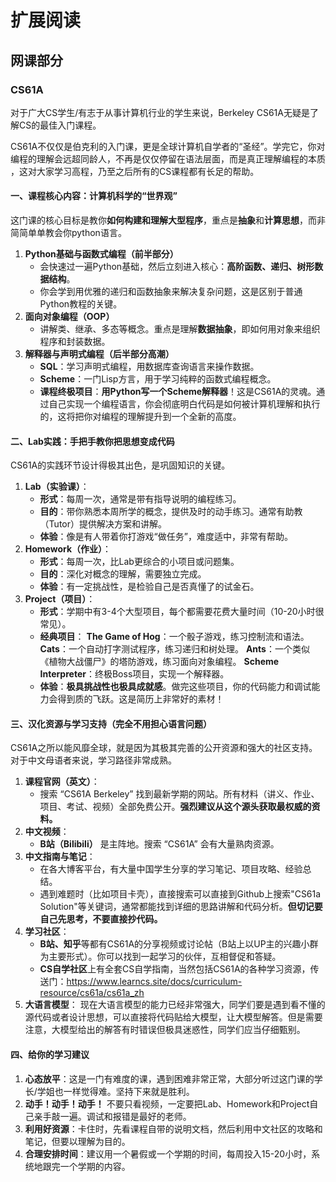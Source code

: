 # 扩展阅读

## 网课部分

### CS61A

对于广大CS学生/有志于从事计算机行业的学生来说，Berkeley CS61A无疑是了解CS的最佳入门课程。

CS61A不仅仅是伯克利的入门课，更是全球计算机自学者的“圣经”。学完它，你对编程的理解会远超同龄人，不再是仅仅停留在语法层面，而是真正理解​​编程的本质​​，这对大家学习高程，乃至之后所有的CS课程都有长足的帮助。

#### **一、课程核心内容：计算机科学的“世界观”**

这门课的核心目标是教你**如何构建和理解大型程序**，重点是**抽象**和**计算思想**，而非简简单单教会你python语言。

1. **Python基础与函数式编程（前半部分）**
   - 会快速过一遍Python基础，然后立刻进入核心：**高阶函数、递归、树形数据结构**。
   - 你会学到用优雅的递归和函数抽象来解决复杂问题，这是区别于普通Python教程的关键。
2. **面向对象编程（OOP）**
   - 讲解类、继承、多态等概念。重点是理解**数据抽象**，即如何用对象来组织程序和封装数据。
3. **解释器与声明式编程（后半部分高潮）**
   - **SQL**：学习声明式编程，用数据库查询语言来操作数据。
   - **Scheme**：一门Lisp方言，用于学习纯粹的函数式编程概念。
   - **课程终极项目**：**用Python写一个Scheme解释器**！这是CS61A的灵魂。通过自己实现一个编程语言，你会彻底明白代码是如何被计算机理解和执行的，这将把你对编程的理解提升到一个全新的高度。


#### **二、Lab实践：手把手教你把思想变成代码**

CS61A的实践环节设计得极其出色，是巩固知识的关键。

1. **Lab（实验课）**：
   - **形式**：每周一次，通常是带有指导说明的编程练习。
   - **目的**：带你熟悉本周所学的概念，提供及时的动手练习。通常有助教（Tutor）提供解决方案和讲解。
   - **体验**：像是有人带着你打游戏“做任务”，难度适中，非常有帮助。
2. **Homework（作业）**：
   - **形式**：每周一次，比Lab更综合的小项目或问题集。
   - **目的**：深化对概念的理解，需要独立完成。
   - **体验**：有一定挑战性，是检验自己是否真懂了的试金石。
3. **Project（项目）**：
   - **形式**：学期中有3-4个大型项目，每个都需要花费大量时间（10-20小时很常见）。
   - **经典项目**： **The Game of Hog**：一个骰子游戏，练习控制流和语法。 **Cats**：一个自动打字测试程序，练习递归和树处理。 **Ants**：一个类似《植物大战僵尸》的塔防游戏，练习面向对象编程。 **Scheme Interpreter**：终极Boss项目，实现一个解释器。
   - **体验**：**极具挑战性也极具成就感**。做完这些项目，你的代码能力和调试能力会得到质的飞跃。这是简历上非常好的素材！

#### **三、汉化资源与学习支持（完全不用担心语言问题）**

CS61A之所以能风靡全球，就是因为其极其完善的公开资源和强大的社区支持。对于中文母语者来说，学习路径非常成熟。

1. **课程官网（英文）**：
   - 搜索 “CS61A Berkeley” 找到最新学期的网站。所有材料（讲义、作业、项目、考试、视频）全部免费公开。**强烈建议从这个源头获取最权威的资料。**
2. **中文视频**：
   - **B站（Bilibili）** 是主阵地。搜索 “CS61A” 会有大量熟肉资源。
3. **中文指南与笔记**：
   - 在各大博客平台，有大量中国学生分享的学习笔记、项目攻略、经验总结。
   - 遇到难题时（比如项目卡壳），直接搜索可以直接到Github上搜索"CS61a Solution"等关键词，通常都能找到详细的思路讲解和代码分析。**但切记要自己先思考，不要直接抄代码。**
4. **学习社区**：
   - **B站、知乎**等都有CS61A的分享视频或讨论帖（B站上以UP主的兴趣小群为主要形式）。你可以找到一起学习的伙伴，互相督促和答疑。
   - **CS自学社区**上有全套CS自学指南，当然包括CS61A的各种学习资源，传送门：https://www.learncs.site/docs/curriculum-resource/cs61a/cs61a_zh
5. **大语言模型**：
   现在大语言模型的能力已经非常强大，同学们要是遇到看不懂的源代码或者设计思想，可以直接将代码贴给大模型，让大模型解答。但是需要注意，大模型给出的解答有时错误但极具迷惑性，同学们应当仔细甄别。

#### **四、给你的学习建议**

1. **心态放平**：这是一门有难度的课，遇到困难非常正常，大部分听过这门课的学长/学姐也一样觉得难。坚持下来就是胜利。
2. **动手！动手！动手！** 不要只看视频，一定要把Lab、Homework和Project自己亲手敲一遍。调试和报错是最好的老师。
3. **利用好资源**：卡住时，先看课程自带的说明文档，然后利用中文社区的攻略和笔记，但要以理解为目的。
4. **合理安排时间**：建议用一个暑假或一个学期的时间，每周投入15-20小时，系统地跟完一个学期的内容。